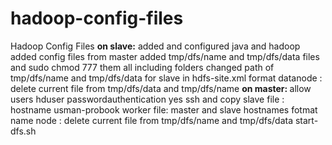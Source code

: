 # hadoop-config-files
Hadoop Config Files
<b>on slave:</b>
added and configured java and hadoop
added config files from master
added tmp/dfs/name and tmp/dfs/data files and sudo chmod 777 them all including folders
changed path of tmp/dfs/name and tmp/dfs/data for slave in hdfs-site.xml
format datanode : delete current file from tmp/dfs/data and tmp/dfs/name
<b>on master: </b>
allow users hduser
passwordauthentication yes
ssh and copy
slave file : hostname usman-probook
worker file: master and slave hostnames
fotmat name node : delete current file from tmp/dfs/name and tmp/dfs/data
start-dfs.sh
